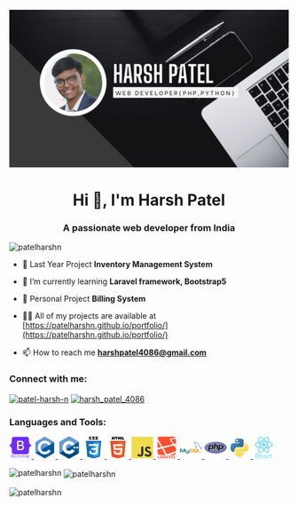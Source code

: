 ![logo](https://github.com/patelharshn/patelharshn/blob/main/Github_Banner.png)

<h1 align="center">Hi 👋, I'm Harsh Patel</h1>
<h3 align="center">A passionate web developer from India</h3>

<p align="left"> <img src="https://komarev.com/ghpvc/?username=patelharshn&label=Profile%20views&color=0e75b6&style=flat" alt="patelharshn" /> </p>

- 🔭 Last Year Project **Inventory Management System**

- 🌱 I’m currently learning **Laravel framework, Bootstrap5**

- 👯 Personal Project **Billing System**

- 👨‍💻 All of my projects are available at [https://patelharshn.github.io/portfolio/](https://patelharshn.github.io/portfolio/)

- 📫 How to reach me **harshpatel4086@gmail.com**

<h3 align="left">Connect with me:</h3>
<p align="left">
<a href="https://linkedin.com/in/patel-harsh-n" target="blank"><img align="center" src="https://raw.githubusercontent.com/rahuldkjain/github-profile-readme-generator/master/src/images/icons/Social/linked-in-alt.svg" alt="patel-harsh-n" height="30" width="40" /></a>
<a href="https://instagram.com/harsh_patel_4086" target="blank"><img align="center" src="https://raw.githubusercontent.com/rahuldkjain/github-profile-readme-generator/master/src/images/icons/Social/instagram.svg" alt="harsh_patel_4086" height="30" width="40" /></a>
</p>

<h3 align="left">Languages and Tools:</h3>
<p align="left"> <a href="https://getbootstrap.com" target="_blank" rel="noreferrer"> <img src="https://raw.githubusercontent.com/devicons/devicon/master/icons/bootstrap/bootstrap-plain-wordmark.svg" alt="bootstrap" width="40" height="40"/> </a> <a href="https://www.cprogramming.com/" target="_blank" rel="noreferrer"> <img src="https://raw.githubusercontent.com/devicons/devicon/master/icons/c/c-original.svg" alt="c" width="40" height="40"/> </a> <a href="https://www.w3schools.com/cpp/" target="_blank" rel="noreferrer"> <img src="https://raw.githubusercontent.com/devicons/devicon/master/icons/cplusplus/cplusplus-original.svg" alt="cplusplus" width="40" height="40"/> </a> <a href="https://www.w3schools.com/css/" target="_blank" rel="noreferrer"> <img src="https://raw.githubusercontent.com/devicons/devicon/master/icons/css3/css3-original-wordmark.svg" alt="css3" width="40" height="40"/> </a> <a href="https://www.w3.org/html/" target="_blank" rel="noreferrer"> <img src="https://raw.githubusercontent.com/devicons/devicon/master/icons/html5/html5-original-wordmark.svg" alt="html5" width="40" height="40"/> </a> <a href="https://developer.mozilla.org/en-US/docs/Web/JavaScript" target="_blank" rel="noreferrer"> <img src="https://raw.githubusercontent.com/devicons/devicon/master/icons/javascript/javascript-original.svg" alt="javascript" width="40" height="40"/> </a> <a href="https://laravel.com/" target="_blank" rel="noreferrer"> <img src="https://raw.githubusercontent.com/devicons/devicon/master/icons/laravel/laravel-plain-wordmark.svg" alt="laravel" width="40" height="40"/> </a> <a href="https://www.mysql.com/" target="_blank" rel="noreferrer"> <img src="https://raw.githubusercontent.com/devicons/devicon/master/icons/mysql/mysql-original-wordmark.svg" alt="mysql" width="40" height="40"/> </a> <a href="https://www.php.net" target="_blank" rel="noreferrer"> <img src="https://raw.githubusercontent.com/devicons/devicon/master/icons/php/php-original.svg" alt="php" width="40" height="40"/> </a> <a href="https://www.python.org" target="_blank" rel="noreferrer"> <img src="https://raw.githubusercontent.com/devicons/devicon/master/icons/python/python-original.svg" alt="python" width="40" height="40"/> </a> <a href="https://reactjs.org/" target="_blank" rel="noreferrer"> <img src="https://raw.githubusercontent.com/devicons/devicon/master/icons/react/react-original-wordmark.svg" alt="react" width="40" height="40"/> </a> </p>

<p><img align="left" src="https://github-readme-stats.vercel.app/api/top-langs?username=patelharshn&show_icons=true&locale=en&layout=compact" alt="patelharshn" /></p>

<p>&nbsp;<img align="center" src="https://github-readme-stats.vercel.app/api?username=patelharshn&show_icons=true&locale=en" alt="patelharshn" /></p>

<p><img align="center" src="https://github-readme-streak-stats.herokuapp.com/?user=patelharshn&" alt="patelharshn" /></p>
